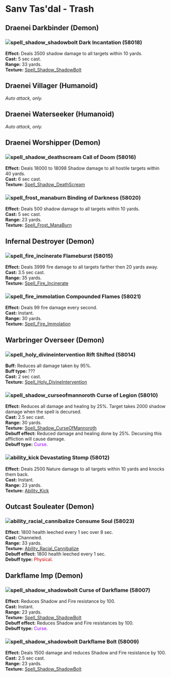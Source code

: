 # Sanv Tas'dal - Trash


## Draenei Darkbinder (Demon)


### ![spell_shadow_shadowbolt] Dark Incantation (58018)
**Effect:** Deals 3500 shadow damage to all targets within 10 yards.<br>
**Cast:** 5 sec cast.<br>
**Range:** 33 yards.<br>
**Texture:** <a href="https://wow.zamimg.com/images/wow/icons/large/spell_shadow_shadowbolt.jpg">Spell_Shadow_ShadowBolt</a><br>

[spell_shadow_shadowbolt]: https://wow.zamimg.com/images/wow/icons/small/spell_shadow_shadowbolt.jpg



## Draenei Villager (Humanoid)

*Auto attack, only.*



## Draenei Waterseeker (Humanoid)

*Auto attack, only.*



## Draenei Worshipper (Demon)


### ![spell_shadow_deathscream] Call of Doom (58016)
**Effect:** Deals 18000 to 18098 Shadow damage to all hostile targets within 40 yards.<br>
**Cast:** 6 sec cast.<br>
**Texture:** <a href="https://wow.zamimg.com/images/wow/icons/large/spell_shadow_deathscream.jpg">Spell_Shadow_DeathScream</a><br>

[spell_shadow_deathscream]: https://wow.zamimg.com/images/wow/icons/small/spell_shadow_deathscream.jpg


### ![spell_frost_manaburn] Binding of Darkness (58020)
**Effect:** Deals 500 shadow damage to all targets within 10 yards.<br>
**Cast:** 5 sec cast.<br>
**Range:** 23 yards.<br>
**Texture:** <a href="https://wow.zamimg.com/images/wow/icons/large/spell_frost_manaburn.jpg">Spell_Frost_ManaBurn</a><br>

[spell_frost_manaburn]: https://wow.zamimg.com/images/wow/icons/small/spell_frost_manaburn.jpg



## Infernal Destroyer (Demon)


### ![spell_fire_incinerate] Flameburst (58015)
**Effect:** Deals 3999 fire damage to all targets farther then 20 yards away.<br>
**Cast:** 3.5 sec cast.<br>
**Range:** 35 yards.<br>
**Texture:** <a href="https://wow.zamimg.com/images/wow/icons/large/spell_fire_incinerate.jpg">Spell_Fire_Incinerate</a><br>

[spell_fire_incinerate]: https://wow.zamimg.com/images/wow/icons/small/spell_fire_incinerate.jpg


### ![spell_fire_immolation] Compounded Flames (58021)
**Effect:** Deals 99 fire damage every second.<br>
**Cast:** Instant.<br>
**Range:** 30 yards.<br>
**Texture:** <a href="https://wow.zamimg.com/images/wow/icons/large/spell_fire_immolation.jpg">Spell_Fire_Immolation</a><br>

[spell_fire_immolation]: https://wow.zamimg.com/images/wow/icons/small/spell_fire_immolation.jpg



## Warbringer Overseer (Demon)


### ![spell_holy_divineintervention] Rift Shifted (58014)
**Buff:** Reduces all damage taken by 95%.<br>
**Buff type:** ???<br>
**Cast:** 2 sec cast.<br>
**Texture:** <a href="https://wow.zamimg.com/images/wow/icons/large/spell_holy_divineintervention.jpg">Spell_Holy_DivineIntervention</a><br>

[spell_holy_divineintervention]: https://wow.zamimg.com/images/wow/icons/small/spell_holy_divineintervention.jpg


### ![spell_shadow_curseofmannoroth] Curse of Legion (58010)
**Effect:** Reduces all damage and healing by 25%. Target takes 2000 shadow damage when the spell is decursed.<br>
**Cast:** 2.5 sec cast.<br>
**Range:** 30 yards.<br>
**Texture:** <a href="https://wow.zamimg.com/images/wow/icons/large/spell_shadow_curseofmannoroth.jpg">Spell_Shadow_CurseOfMannoroth</a><br>
**Debuff effect:** Reduced damage and healing done by 25%. Decursing this affliction will cause damage.<br>
**Debuff type:** <span style="color:#9600FF">Curse</span>.<br>

[spell_shadow_curseofmannoroth]: https://wow.zamimg.com/images/wow/icons/small/spell_shadow_curseofmannoroth.jpg


### ![ability_kick] Devastating Stomp (58012)
**Effect:** Deals 2500 Nature damage to all targets within 10 yards and knocks them back.<br>
**Cast:** Instant.<br>
**Range:** 23 yards.<br>
**Texture:** <a href="https://wow.zamimg.com/images/wow/icons/large/ability_kick.jpg">Ability_Kick</a><br>

[ability_kick]: https://wow.zamimg.com/images/wow/icons/small/ability_kick.jpg



## Outcast Souleater (Demon)


### ![ability_racial_cannibalize] Consume Soul (58023)
**Effect:** 1800 health leeched every 1 sec over 8 sec.<br>
**Cast:** Channeled.<br>
**Range:** 33 yards.<br>
**Texture:** <a href="https://wow.zamimg.com/images/wow/icons/large/ability_racial_cannibalize.jpg">Ability_Racial_Cannibalize</a><br>
**Debuff effect:** 1800 health leeched every 1 sec.<br>
**Debuff type:** <span style="color:#C80000">Physical</span>.<br>

[ability_racial_cannibalize]: https://wow.zamimg.com/images/wow/icons/small/ability_racial_cannibalize.jpg



## Darkflame Imp (Demon)


### ![spell_shadow_shadowbolt] Curse of Darkflame (58007)
**Effect:** Reduces Shadow and Fire resistance by 100.<br>
**Cast:** Instant.<br>
**Range:** 23 yards.<br>
**Texture:** <a href="https://wow.zamimg.com/images/wow/icons/large/spell_shadow_shadowbolt.jpg">Spell_Shadow_ShadowBolt</a><br>
**Debuff effect:** Reduces Shadow and Fire resistances by 100.<br>
**Debuff type:** <span style="color:#9600FF">Curse</span>.<br>

[spell_shadow_shadowbolt]: https://wow.zamimg.com/images/wow/icons/small/spell_shadow_shadowbolt.jpg


### ![spell_shadow_shadowbolt] Darkflame Bolt (58009)
**Effect:** Deals 1500 damage and reduces Shadow and Fire resistance by 100.<br>
**Cast:** 2.5 sec cast.<br>
**Range:** 23 yards.<br>
**Texture:** <a href="https://wow.zamimg.com/images/wow/icons/large/spell_shadow_shadowbolt.jpg">Spell_Shadow_ShadowBolt</a><br>

[spell_shadow_shadowbolt]: https://wow.zamimg.com/images/wow/icons/small/spell_shadow_shadowbolt.jpg